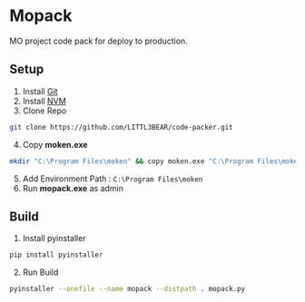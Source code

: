 # Mopack

MO project code pack for deploy to production.


## Setup

1. Install [Git](https://git-scm.com/downloads)
2. Install [NVM](https://github.com/coreybutler/nvm-windows/releases)
3. Clone Repo
  ```bash
  git clone https://github.com/LITTL3BEAR/code-packer.git
  ```
4. Copy **moken.exe**
  ```bash
  mkdir "C:\Program Files\moken" && copy moken.exe "C:\Program Files\moken\moken.exe"
  ```
5. Add Environment Path : `C:\Program Files\moken`
6. Run **mopack.exe** as admin


## Build

1. Install pyinstaller
  ```bash
  pip install pyinstaller
  ```
2. Run Build
  ```bash
  pyinstaller --onefile --name mopack --distpath . mopack.py
  ```
